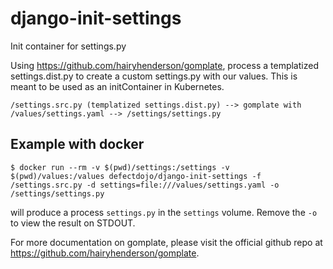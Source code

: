 # django-init-settings
Init container for settings.py

Using https://github.com/hairyhenderson/gomplate, process a templatized settings.dist.py to create a custom settings.py with our values.
This is meant to be used as an initContainer in Kubernetes.

`/settings.src.py (templatized settings.dist.py) --> gomplate with /values/settings.yaml --> /settings/settings.py`

## Example with docker
```
$ docker run --rm -v $(pwd)/settings:/settings -v $(pwd)/values:/values defectdojo/django-init-settings -f /settings.src.py -d settings=file:///values/settings.yaml -o /settings/settings.py
```

will produce a process `settings.py` in the `settings` volume. Remove the `-o` to view the result on STDOUT.

For more documentation on gomplate, please visit the official github repo at https://github.com/hairyhenderson/gomplate.
